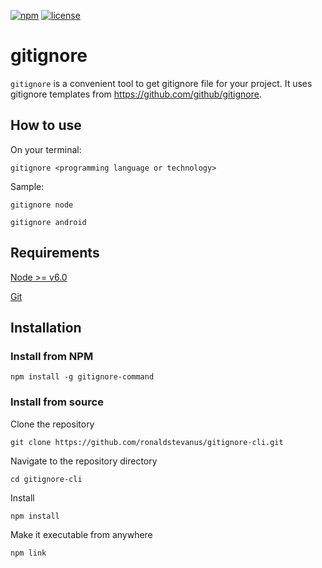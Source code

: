 [![npm](https://img.shields.io/npm/dm/gitignore-command)](https://www.npmjs.com/package/gitignore-command)
[![license](https://img.shields.io/npm/l/gitignore-command)](https://github.com/ronaldstevanus/gitignore-cli/blob/master/LICENSE)

# gitignore

`gitignore` is a convenient tool to get gitignore file for your project. 
It uses gitignore templates from https://github.com/github/gitignore.

## How to use

On your terminal:
```
gitignore <programming language or technology>
```

Sample:
```
gitignore node
```

```
gitignore android
```

## Requirements

[Node >= v6.0](https://nodejs.org/en/blog/release/v6.0.0/)

[Git](https://git-scm.com/book/en/v2/Getting-Started-Installing-Git)

## Installation

### Install from NPM

```
npm install -g gitignore-command
```

### Install from source

Clone the repository
```
git clone https://github.com/ronaldstevanus/gitignore-cli.git
```

Navigate to the repository directory
```
cd gitignore-cli
```

Install
```
npm install
```

Make it executable from anywhere
```
npm link
```
